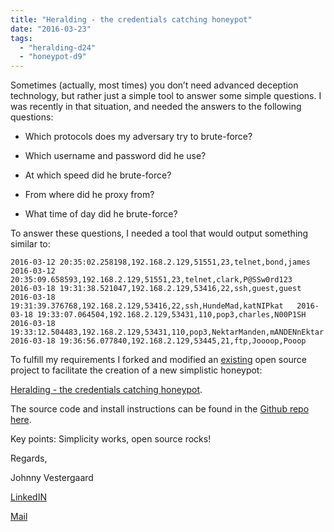 ```yaml
---
title: "Heralding - the credentials catching honeypot"
date: "2016-03-23"
tags: 
  - "heralding-d24"
  - "honeypot-d9"
---
```


Sometimes (actually, most times) you don’t need advanced deception technology, but rather just a simple tool to answer some simple questions. I was recently in that situation, and needed the answers to the following questions:

  

  
- Which protocols does my adversary try to brute-force?
  
- Which username and password did he use?
  
- At which speed did he brute-force?
  
- From where did he proxy from?
  
- What time of day did he brute-force?
  

  

To answer these questions, I needed a tool that would output something similar to:  
  
`2016-03-12 20:35:02.258198,192.168.2.129,51551,23,telnet,bond,james  
2016-03-12 20:35:09.658593,192.168.2.129,51551,23,telnet,clark,P@SSw0rd123  
2016-03-18 19:31:38.521047,192.168.2.129,53416,22,ssh,guest,guest  
2016-03-18 19:31:39.376768,192.168.2.129,53416,22,ssh,HundeMad,katNIPkat  
2016-03-18 19:33:07.064504,192.168.2.129,53431,110,pop3,charles,N00P1SH  
2016-03-18 19:33:12.504483,192.168.2.129,53431,110,pop3,NektarManden,mANDENnEktar  
2016-03-18 19:36:56.077840,192.168.2.129,53445,21,ftp,Joooop,Pooop  
`

  

  

To fulfill my requirements I forked and modified an [existing](http://www.beeswarm-ids.org) open source project to facilitate the creation of a new simplistic honeypot: 

  

  
[Heralding - the credentials catching honeypot](https://github.com/johnnykv/heralding).  
  
The source code and install instructions can be found in the [Github repo here](https://github.com/johnnykv/heralding).  
  
Key points: Simplicity works, open source rocks!

  

  

Regards,

  

Johnny Vestergaard

  

[LinkedIN](https://www.linkedin.com/in/johnnykv)

  

[Mail](mailto:jkv@unixcluster.dk)
